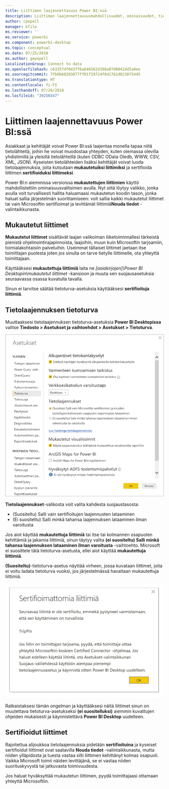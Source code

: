 ```yaml
---
title: Liittimen laajennettavuus Power BI:ssä
description: Liittimen laajennettavuusmahdollisuudet, ominaisuudet, tietoturva-asetukset ja sertifioidut liittimet
author: cpopell
manager: kfile
ms.reviewer: ''
ms.service: powerbi
ms.component: powerbi-desktop
ms.topic: conceptual
ms.date: 07/25/2018
ms.author: gepopell
LocalizationGroup: Connect to data
ms.openlocfilehash: c63357df043ff6a646562d398a07d8042dd5a0ee
ms.sourcegitcommit: 7fb0b68203877ff01f29724f0d1761d023075445
ms.translationtype: HT
ms.contentlocale: fi-FI
ms.lasthandoff: 07/26/2018
ms.locfileid: "39256547"
---
```

# <a name="connector-extensibility-in-power-bi"></a>Liittimen laajennettavuus Power BI:ssä

Asiakkaat ja kehittäjät voivat Power BI:ssä laajentaa monella tapaa niitä tietolähteitä, joihin he voivat muodostaa yhteyden, kuten olemassa olevilla yhdistimillä ja yleisillä tietolähteillä (kuten ODBC OData Oledb, WWW, CSV, XML, JSON). Kyseisten tietolähteiden lisäksi kehittäjät voivat luoda tietolaajennuksia, joita kutsutaan **mukautetuiksi liittimiksi** ja sertifioida liittimen **sertifioiduksi liittimeksi**.

Power BI:n aiemmissa versioissa **mukautettujen liittimien** käyttö mahdollistettiin ominaisuusvalitsimen avulla. Nyt siitä löytyy valikko, jonka avulla voit turvallisesti hallita haluamaasi mukautetun koodin tason, jonka haluat sallia järjestelmän suorittamiseen: voit sallia kaikki mukautetut liittimet tai vain Microsoftin sertifioimat ja levittämät liittimiä**Nouda tiedot** -valintaikkunasta.

## <a name="custom-connectors"></a>Mukautetut liittimet

**Mukautetut liittimet** sisältävät laajan valikoiman liiketoiminnallesi tärkeistä pienistä ohjelmointirajapinnoista, laajoihin, muun kuin Microsoftin tarjoamiin, toimialakohtaisiin palveluihin. Useimmat tällaiset liittimet jaetaan itse toimittajan puolesta joten jos sinulla on tarve tietylle liittimelle, ota yhteyttä toimittajaan.

Käyttääksesi **mukautettuja liittimiä** laita ne  *\[asiakirjojen]\\Power BI Desktopin\\mukautetut liittimet* -kansioon ja muuta sen suojausasetuksia seuraavassa osassa kuvatulla tavalla.

Sinun ei tarvitse säätää tietoturva-asetuksia käyttääksesi **sertifioituja liittimiä**.

## <a name="data-extension-security"></a>Tietolaajennuksen tietoturva

Muuttaaksesi tietolaajennuksen tietoturva-asetuksia **Power BI Desktopissa** valitse **Tiedosto > Asetukset ja vaihtoehdot > Asetukset > Tietoturva**.

![Voi valita haluatko pystyä lataamaan mukautettuja yhdistimiä tietolaajennuksen tietoturva-asetuksista](media/desktop-connector-extensibility/data-extension-security-1.png)

**Tietolaajennukset**-valikosta voit valita kahdesta suojaustasosta:

* (Suositeltu) Salli vain sertifioitujen laajennusten lataaminen
* (Ei suositeltu) Salli minkä tahansa laajennuksen lataaminen ilman varoitusta

Jos aiot käyttää **mukautettuja liittimiä** tai itse tai kolmannen osapuolen kehittämiä ja jakamia liittimiä, sinun täytyy valita **(ei suositeltu) Salli minkä tahansa laajennuksen lataaminen ilman varoitusta** -vaihtoehto. Microsoft ei suosittele tätä tietoturva-asetusta, ellei aiot käyttää **mukautettuja liittimiä**.

**(Suositeltu)**-tietoturva-asetus näyttää virheen, jossa kuvataan liittimet, joita ei voitu ladata tietoturva vuoksi, jos järjestelmässä havaitaan mukautettuja liittimiä.

![Valintaikkunassa on kuvattu mukautetut liittimet, joita ei voi ladata tietoturva-asetuksien, tässä tapauksessa TripPinin, vuoksi](media/desktop-connector-extensibility/data-extension-security-2.png)

Ratkaistaksesi tämän ongelman ja käyttääksesi näitä liittimet sinun on muutettava tietoturva-asetukseksi **(ei suositelluksi)** aiemmin kuvattujen ohjeiden mukaisesti ja käynnistettävä **Power BI Desktop** uudelleen.

## <a name="certified-connectors"></a>Sertifioidut liittimet

Rajoitettua alijoukkoa tietolaajennuksia pidetään **sertifioituina** ja kyseiset sertifioidut liittimet ovat saatavilla **Nouda tiedot** -valintaikkunasta, mutta niiden ylläpidosta ja tuesta vastaa silti liittimen kehittänyt kolmas osapuoli. Vaikka Microsoft toimii näiden levittäjänä, se ei vastaa niiden suorituskyvystä tai jatkuvasta toimivuudesta.

Jos haluat hyväksyttää mukautetun liittimen, pyydä toimittajaasi ottamaan yhteyttä Microsoftiin.
